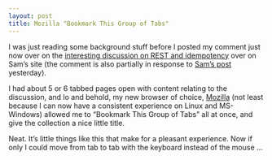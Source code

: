 ```yaml
---
layout: post
title: Mozilla "Bookmark This Group of Tabs"
---
```



I was just reading some background stuff before I posted my comment just now over on the [interesting discussion on REST and idempotency](http://www.intertwingly.net/blog/?entry=784 "Sam Ruby's post, and various comments") over on Sam’s site (the comment is also partially in response to [Sam’s post](http://radio.weblogs.com/0101679/2002/09/02.html#a787) yesterday).

I had about 5 or 6 tabbed pages open with content relating to the discussion, and lo and behold, my new browser of choice, [Mozilla](http://www.mozilla.org/ "Mozilla site") (not least because I can now have a consistent experience on Linux and MS-Windows) allowed me to “Bookmark This Group of Tabs” all at once, and give the collection a nice little title.

Neat. It’s little things like this that make for a pleasant experience. Now if only I could move from tab to tab with the keyboard instead of the mouse …



